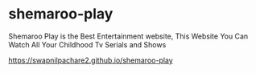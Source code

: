 # shemaroo-play
Shemaroo Play is the Best Entertainment website, This Website You Can Watch All Your Childhood Tv Serials and Shows

https://swapnilpachare2.github.io/shemaroo-play
